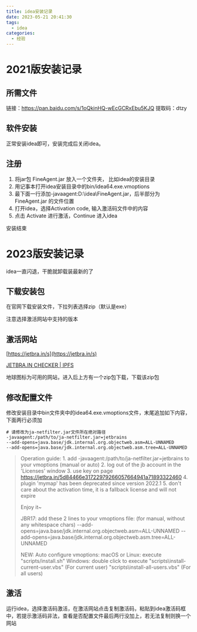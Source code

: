 ```yaml
---
title: idea安装记录
date: 2023-05-21 20:41:30
tags:
  - idea
categories:
  - 经验
---
```


# 2021版安装记录

## 所需文件

链接：https://pan.baidu.com/s/1oQkinHQ-wEcGCRxEbu5KJQ 
提取码：dtzy

## 软件安装

正常安装idea即可，安装完成后关闭idea。

## 注册

1. 将jar包 FineAgent.jar 放入一个文件夹， 比如idea的安装目录
2. 用记事本打开idea安装目录中的bin/idea64.exe.vmoptions
3. 最下面一行添加-javaagent:D:\\idea\\FineAgent.jar，后半部分为 FineAgent.jar 的文件位置
4. 打开idea，选择Activation code, 输入激活码文件中的内容
5. 点击 Activate 进行激活，Continue 进入idea

安装结束

# 2023版安装记录

idea一直闪退，干脆就卸载装最新的了

## 下载安装包

在官网下载安装文件，下拉列表选择zip（默认是exe）

注意选择激活网站中支持的版本

## 激活网站

[https://jetbra.in/s](https://jetbra.in/s)

[JETBRA.IN CHECKER | IPFS](https://3.jetbra.in/)

地球图标为可用的网站，进入后上方有一个zip包下载，下载该zip包

## 修改配置文件

修改安装目录中bin文件夹中的idea64.exe.vmoptions文件，末尾追加如下内容，下面两行必须加

```
# 请修改为ja-netfilter.jar文件所在绝对路径
-javaagent:/path/to/ja-netfilter.jar=jetbrains
--add-opens=java.base/jdk.internal.org.objectweb.asm=ALL-UNNAMED
--add-opens=java.base/jdk.internal.org.objectweb.asm.tree=ALL-UNNAMED
```

> Operation guide: 
>     1. add -javaagent:/path/to/ja-netfilter.jar=jetbrains to your vmoptions (manual or auto)
>         2. log out of the jb account in the 'Licenses' window
>         3. use key on page https://jetbra.in/5d84466e31722979266057664941a71893322460
>         4. plugin 'mymap' has been deprecated since version 2022.1
>         5. don't care about the activation time, it is a fallback license and will not expire
>
> Enjoy it~
>
> JBR17:
>     add these 2 lines to your vmoptions file: (for manual, without any whitespace chars)
>     --add-opens=java.base/jdk.internal.org.objectweb.asm=ALL-UNNAMED
>     --add-opens=java.base/jdk.internal.org.objectweb.asm.tree=ALL-UNNAMED
>
> NEW: 
>     Auto configure vmoptions:
>         macOS or Linux: execute "scripts/install.sh"
>         Windows: double click to execute "scripts\install-current-user.vbs" (For current user)
>                                          "scripts\install-all-users.vbs" (For all users)

## 激活

运行idea，选择激活码激活，在激活网站点击复制激活码，粘贴到idea激活码框中，若提示激活码非法，查看是否配置文件最后两行没加上，若无法复制则换一个网站